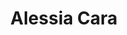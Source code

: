 ---
title: Alessia Cara
domain: https://www.alessiacara.com/
image: ../images/projects/alessiacara.png
---